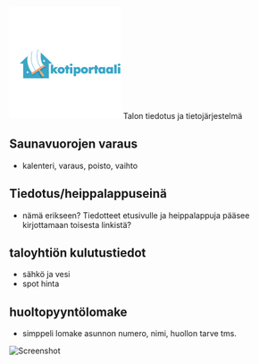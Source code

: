 ![Screenshot](logo.png)
Talon tiedotus ja tietojärjestelmä


## Saunavuorojen varaus
- kalenteri, varaus, poisto, vaihto
## Tiedotus/heippalappuseinä
- nämä erikseen? Tiedotteet etusivulle ja heippalappuja pääsee kirjottamaan toisesta linkistä?
  
## taloyhtiön kulutustiedot
- sähkö ja vesi
- spot hinta
## huoltopyyntölomake
- simppeli lomake asunnon numero, nimi, huollon tarve tms.

![Screenshot](Värikartta.jpg)
